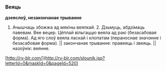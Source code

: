 ### Веяць
**дзеяслоў, незакончанае трыванне**

1. Ачышчаць збожжа ад мякіны веялкай. 2. Дзьмуць, абдзімаць павевам. Вее вецер. Цёплай вільгаццю веяла ад ракі (безасабовая форма). Ад яго слоў веяла ласкай і клопатам (пераноснае значэнне і безасабовая форма). || закончанае трыванне: правеяць і звеяць. || назоўнік: веянне.

<a rel="author">[http://rv-blr.com/](http://rv-blr.com/slounik.jsp?letterId=0&maskId=0&pageId=520)</a>
